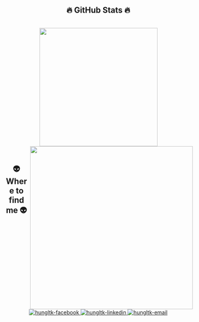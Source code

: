 <br>
<h2 align="center">🔥 GitHub Stats 🔥</h2>
<!-- https://github.com/anuraghazra/github-readme-stats -->
<br>
<div align=center>
  <a href="#" title="Le Tran Kim Hung">
    <img width="315" align="center" src="https://github-readme-stats.vercel.app/api/top-langs/?username=LeTranKimHung&hide=c%23,powershell,Mathematica,Ruby,Objective-C,Objective-C%2b%2b,Cuda&title_color=61dafb&text_color=ffffff&icon_color=61dafb&bg_color=20232a&langs_count=8&layout=compact&border_color=61dafb&hide_border=true" />
  </a>
  <a href="#" title="Le Tran Kim Hung">
    <img align="right" width="434" src="https://github-readme-stats.vercel.app/api?username=LeTranKimHung&show_icons=true&theme=react&border_color=61dafb&hide_border=true&rank_icon=github&include_all_commits=true" />
  </a>
</div>

<br>
<h2 align="center">👽 Where to find me 👽</h2>
<br>

<div align="center">
  <a href="https://www.facebook.com/hung.letrankim.16" target="blank">
    <img src="https://img.icons8.com/bubbles/100/000000/facebook-new.png" alt="hungltk-facebook" />
  </a>
  <a href="https://www.linkedin.com/in/hungltk" target="blank">
    <img src="https://img.icons8.com/bubbles/100/000000/linkedin.png" alt="hungltk-linkedin" />
  </a>
  <a href="mailto:hungltk2004@gmail.com" target="top">
    <img src="https://img.icons8.com/bubbles/100/000000/apple-mail.png" alt="hungltk-email" />
  </a>
</div>

<br>

<!--
**LeTranKimHung/LeTranKimHung** is a ✨ _special_ ✨ repository because its `README.md` (this file) appears on your GitHub profile.

Here are some ideas to get you started:

- 🔭 I’m currently working on ...
- 🌱 I’m currently learning ...
- 👯 I’m looking to collaborate on ...
- 🤔 I’m looking for help with ...
- 💬 Ask me about ...
- 📫 How to reach me: ...
- 😄 Pronouns: ...
- ⚡ Fun fact: ...
-->

